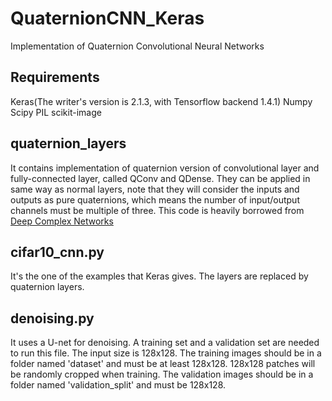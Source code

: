 # QuaternionCNN_Keras
Implementation of Quaternion Convolutional Neural Networks 

## Requirements
Keras(The writer's version is 2.1.3, with Tensorflow backend 1.4.1)
Numpy
Scipy
PIL
scikit-image
## quaternion_layers 
It contains implementation of quaternion version of convolutional layer and fully-connected layer, called QConv and QDense.
They can be applied in same way as normal layers, note that they will consider the inputs and outputs as pure quaternions, which means the number of input/output channels must be multiple of three.
This code is heavily borrowed from [Deep Complex Networks](https://github.com/ChihebTrabelsi/deep_complex_networks)
## cifar10_cnn.py
It's the one of the examples that Keras gives. The layers are replaced by quaternion layers.
## denoising.py
It uses a U-net for denoising. A training set and a validation set are needed to run this file. The input size is 128x128. 
The training images should be in a folder named 'dataset' and must be at least 128x128. 128x128 patches will be randomly cropped when training. 
The validation images should be in a folder named 'validation_split' and must be 128x128.
